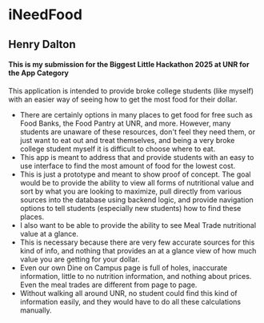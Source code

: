 # iNeedFood
## Henry Dalton
#### This is my submission for the Biggest Little Hackathon 2025 at UNR for the App Category

This application is intended to provide broke college students (like myself) with an easier way of seeing how to get the most food for their dollar.

- There are certainly options in many places to get food for free such as Food Banks, the Food Pantry at UNR, and more. However, many students are unaware of these resources, don't feel they need them, or just want to eat out and treat themselves, and being a very broke college student myself it is difficult to choose where to eat.
- This app is meant to address that and provide students with an easy to use interface to find the most amount of food for the lowest cost.
- This is just a prototype and meant to show proof of concept. The goal would be to provide the ability to view all forms of nutritional value and sort by what you are looking to maximize, pull directly from various sources into the database using backend logic, and provide navigation options to tell students (especially new students) how to find these places.
- I also want to be able to provide the ability to see Meal Trade nutritional value at a glance. 
- This is necessary because there are very few accurate sources for this kind of info, and nothing that provides an at a glance view of how much value you are getting for your dollar.
- Even our own Dine on Campus page is full of holes, inaccurate information, little to no nutrition information, and nothing about prices. Even the meal trades are different from page to page.
- Without walking all around UNR, no student could find this kind of information easily, and they would have to do all these calculations manually.
